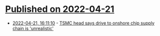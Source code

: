 # [Published on 2022-04-21](index.md)

* [2022-04-21, 16:11:10](https://news.ycombinator.com/item?id=31111345) - [TSMC head says drive to onshore chip supply chain is 'unrealistic'](https://asia.nikkei.com/Business/Tech/Semiconductors/TSMC-head-says-drive-to-onshore-chip-supply-chain-is-unrealistic)

